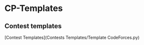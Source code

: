 # CP-Templates

## Contest templates
[Contest Templates](Contests Templates/Template CodeForces.py)
